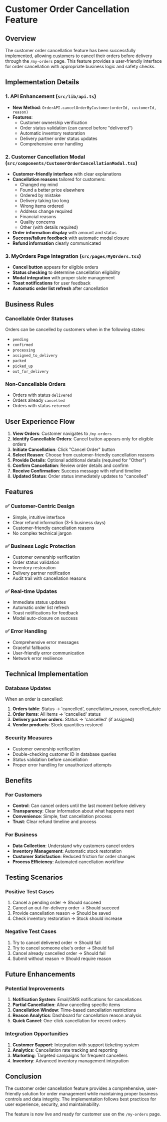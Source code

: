 # Customer Order Cancellation Feature

## Overview
The customer order cancellation feature has been successfully implemented, allowing customers to cancel their orders before delivery through the `/my-orders` page. This feature provides a user-friendly interface for order cancellation with appropriate business logic and safety checks.

## Implementation Details

### 1. API Enhancement (`src/lib/api.ts`)
- **New Method**: `OrderAPI.cancelOrderByCustomer(orderId, customerId, reason)`
- **Features**:
  - Customer ownership verification
  - Order status validation (can cancel before "delivered")
  - Automatic inventory restoration
  - Delivery partner order status updates
  - Comprehensive error handling

### 2. Customer Cancellation Modal (`src/components/CustomerOrderCancellationModal.tsx`)
- **Customer-friendly interface** with clear explanations
- **Cancellation reasons** tailored for customers:
  - Changed my mind
  - Found a better price elsewhere
  - Ordered by mistake
  - Delivery taking too long
  - Wrong items ordered
  - Address change required
  - Financial reasons
  - Quality concerns
  - Other (with details required)
- **Order information display** with amount and status
- **Success/failure feedback** with automatic modal closure
- **Refund information** clearly communicated

### 3. MyOrders Page Integration (`src/pages/MyOrders.tsx`)
- **Cancel button** appears for eligible orders
- **Status checking** to determine cancellation eligibility
- **Modal integration** with proper state management
- **Toast notifications** for user feedback
- **Automatic order list refresh** after cancellation

## Business Rules

### Cancellable Order Statuses
Orders can be cancelled by customers when in the following states:
- `pending`
- `confirmed`
- `processing`
- `assigned_to_delivery`
- `packed`
- `picked_up`
- `out_for_delivery`

### Non-Cancellable Orders
- Orders with status `delivered`
- Orders already `cancelled`
- Orders with status `returned`

## User Experience Flow

1. **View Orders**: Customer navigates to `/my-orders`
2. **Identify Cancellable Orders**: Cancel button appears only for eligible orders
3. **Initiate Cancellation**: Click "Cancel Order" button
4. **Select Reason**: Choose from customer-friendly cancellation reasons
5. **Provide Details**: Optional additional details (required for "Other")
6. **Confirm Cancellation**: Review order details and confirm
7. **Receive Confirmation**: Success message with refund timeline
8. **Updated Status**: Order status immediately updates to "cancelled"

## Features

### ✅ Customer-Centric Design
- Simple, intuitive interface
- Clear refund information (3-5 business days)
- Customer-friendly cancellation reasons
- No complex technical jargon

### ✅ Business Logic Protection
- Customer ownership verification
- Order status validation
- Inventory restoration
- Delivery partner notification
- Audit trail with cancellation reasons

### ✅ Real-time Updates
- Immediate status updates
- Automatic order list refresh
- Toast notifications for feedback
- Modal auto-closure on success

### ✅ Error Handling
- Comprehensive error messages
- Graceful fallbacks
- User-friendly error communication
- Network error resilience

## Technical Implementation

### Database Updates
When an order is cancelled:
1. **Orders table**: Status → 'cancelled', cancellation_reason, cancelled_date
2. **Order items**: All items → 'cancelled' status
3. **Delivery partner orders**: Status → 'cancelled' (if assigned)
4. **Vendor products**: Stock quantities restored

### Security Measures
- Customer ownership verification
- Double-checking customer ID in database queries
- Status validation before cancellation
- Proper error handling for unauthorized attempts

## Benefits

### For Customers
- **Control**: Can cancel orders until the last moment before delivery
- **Transparency**: Clear information about what happens next
- **Convenience**: Simple, fast cancellation process
- **Trust**: Clear refund timeline and process

### For Business
- **Data Collection**: Understand why customers cancel orders
- **Inventory Management**: Automatic stock restoration
- **Customer Satisfaction**: Reduced friction for order changes
- **Process Efficiency**: Automated cancellation workflow

## Testing Scenarios

### Positive Test Cases
1. Cancel a pending order → Should succeed
2. Cancel an out-for-delivery order → Should succeed
3. Provide cancellation reason → Should be saved
4. Check inventory restoration → Stock should increase

### Negative Test Cases
1. Try to cancel delivered order → Should fail
2. Try to cancel someone else's order → Should fail
3. Cancel already cancelled order → Should fail
4. Submit without reason → Should require reason

## Future Enhancements

### Potential Improvements
1. **Notification System**: Email/SMS notifications for cancellations
2. **Partial Cancellation**: Allow cancelling specific items
3. **Cancellation Window**: Time-based cancellation restrictions
4. **Reason Analytics**: Dashboard for cancellation reason analysis
5. **Quick Cancel**: One-click cancellation for recent orders

### Integration Opportunities
1. **Customer Support**: Integration with support ticketing system
2. **Analytics**: Cancellation rate tracking and reporting
3. **Marketing**: Targeted campaigns for frequent cancellers
4. **Inventory**: Advanced inventory management integration

## Conclusion

The customer order cancellation feature provides a comprehensive, user-friendly solution for order management while maintaining proper business controls and data integrity. The implementation follows best practices for user experience, security, and maintainability.

The feature is now live and ready for customer use on the `/my-orders` page. 